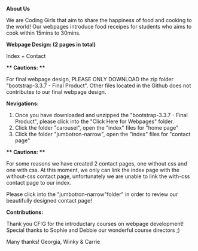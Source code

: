 <B>About Us</B>

<p>
We are Coding Girls that aim to share the happiness of food and cooking to the world! Our webpages introduce food receipes for students who aims to cook within 15mins to 30mins.
</p>

<B>Webpage Design: (2 pages in total) </B>

<p>
Index + Contact
</p>


<B>** Cautions: **</B>

<p>
For final webpage design, PLEASE ONLY DOWNLOAD the zip folder "bootstrap-3.3.7 - Final Product". Other files located in the Github does not contributes to our final webpage design.
</p>

<B>Nevigations:</B>

<ol>
<li>Once you have downloaded and unzipped the "bootstrap-3.3.7 - Final Product", please click into the "Click Here for Webpages" folder.</li>
<li>Click the folder "carousel", open the "index" files for "home page"</li>
<li>Click the folder "jumbotron-narrow", open the "index" files for "contact page" </li>
</ol>

<B>** Cautions: **</B>

<p>
For some reasons we have created 2 contact pages, one without css and one with css. At this moment, we only can link the index page with the without-css contact page, unfortunately we are unable to link the with-css contact page to our index.

Please click into the "jumbotron-narrow"folder" in order to review our beautifully designed contact page! 

</p>

<B>Contributions: </B>

<p>
Thank you CF:G for the introductary courses on webpage development!
Special thanks to Sophie and Debbie our wonderful course directors ;)
</p>

Many thanks!
Georgia, Winky & Carrie



